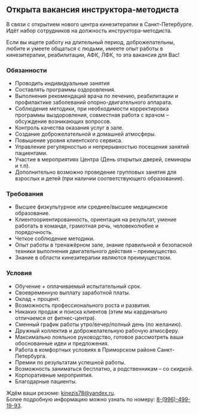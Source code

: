 ## Открыта вакансия инструктора-методиста

В связи с открытием нового центра кинезитерапии в Санкт-Петербурге. Идёт набор сотрудников на должность инструктора-методиста.

Если вы ищете работу на длительный период, доброжелательны, любите и умеете общаться с людьми, имеете опыт работы в кинезитерапии, реабилитации, АФК, ЛФК, то эта вакансия для Вас!

### Обязанности
- Проводить индивидуальные занятия
-  Составлять программы оздоровления.
-  Выполнения рекомендаций врача по лечению, реабилитации и профилактике заболеваний опорно-двигательного аппарата.
-  Соблюдение методики, при необходимости корректировка программы выздоровления, совместная работа с врачом – обсуждение возникающих вопросов.
-  Контроль качества оказания услуг в зале. 
-  Создание доброжелательной и домашней атмосферы.
-  Повышение уровня клиентского сервиса.
-  Управление регулярностью и непрерывностью посещения занятий пациентами.
-  Участие в мероприятиях Центра (День открытых дверей, семинары и т.п).
-  Дополнительно возможно проведение групповых занятия для взрослых и детей (при наличии соответствующего образования).

### Требования
- Высшее физкультурное или среднее/высшее медицинское образование.
- Клиентоориентированность, ориентация на результат, умение работать в команде, грамотная речь, человеколюбие и порядочность.
- Четкое соблюдение методики.
- Опыт работы в тренажёрном зале, знание правильной и безопасной техники выполнения двигательного действия  – преимущество.
- Знание в области кинезитерапии являются преимуществом.

### Условия
- Обучение + оплачиваемый испытательный срок.
- Своевременную выплату заработной платы.
- Оклад + процент.
- Возможность профессионального роста и развития.
- Никаких продаж и поиска клиентов (этим мы кардинально отличаемся от фитнес-центра).
- Сменный график работы утро/вечер/полный день (по желанию).
- Дружный коллектив и доброжелательную рабочую атмосферу.
- Максимально лояльное руководство, готовое рассмотреть ваши обоснованные идеи и предложения.
- Работа в комфортных условиях в Приморском районе Санкт-Петербурга.
- Премии по результатам успешной работы.
- Возможность заниматься бесплатно, а родственникам – со скидкой.
- Корпоративные мероприятия.
- Благодарные пациенты.

Ждём ваши резюме: [kinezis78@yandex.ru](mailto:kinezis78@yandex.ru).  
Более подробную информацию можно узнать по номеру: [8-(996)-499-19-93](tel:89964991993).    